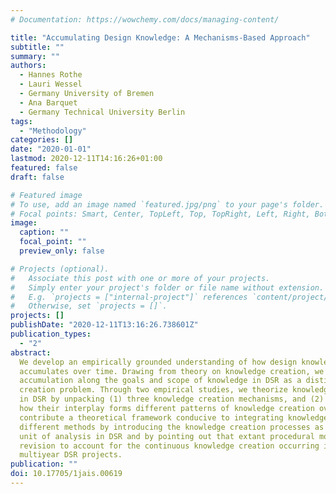```yaml
---
# Documentation: https://wowchemy.com/docs/managing-content/

title: "Accumulating Design Knowledge: A Mechanisms-Based Approach"
subtitle: ""
summary: ""
authors:
  - Hannes Rothe
  - Lauri Wessel
  - Germany University of Bremen
  - Ana Barquet
  - Germany Technical University Berlin
tags:
  - "Methodology"
categories: []
date: "2020-01-01"
lastmod: 2020-12-11T14:16:26+01:00
featured: false
draft: false

# Featured image
# To use, add an image named `featured.jpg/png` to your page's folder.
# Focal points: Smart, Center, TopLeft, Top, TopRight, Left, Right, BottomLeft, Bottom, BottomRight.
image:
  caption: ""
  focal_point: ""
  preview_only: false

# Projects (optional).
#   Associate this post with one or more of your projects.
#   Simply enter your project's folder or file name without extension.
#   E.g. `projects = ["internal-project"]` references `content/project/deep-learning/index.md`.
#   Otherwise, set `projects = []`.
projects: []
publishDate: "2020-12-11T13:16:26.738601Z"
publication_types:
  - "2"
abstract:
  We develop an empirically grounded understanding of how design knowledge
  accumulates over time. Drawing from theory on knowledge creation, we conceptualize
  accumulation along the goals and scope of knowledge in DSR as a distinct knowledge
  creation problem. Through two empirical studies, we theorize knowledge accumulation
  in DSR by unpacking (1) three knowledge creation mechanisms, and (2) explaining
  how their interplay forms different patterns of knowledge creation over time. We
  contribute a theoretical framework conducive to integrating knowledge produced through
  different methods by introducing the knowledge creation processes as a distinct
  unit of analysis in DSR and by pointing out that extant procedural models may need
  revision to account for the continuous knowledge creation occurring in potentially
  multiyear DSR projects.
publication: ""
doi: 10.17705/1jais.00619
---
```

